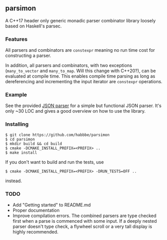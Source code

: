 ## parsimon 

A C++17 header only generic monadic parser combinator library loosely based on Haskell's parsec. 

### Features

All parsers and combinators are `constexpr` meaning no run time cost for constructing a parser.

In addition, all parsers and combinators, with two exceptions (`many_to_vector` and `many_to_map`. 
Will this change with C++20?), can be evaluated at compile time.
This enables compile time parsing as long as dereferencing and incrementing the input iterator are 
`constexpr` operations.

### Example

See the provided [JSON parser](test/json/json_parser.h) for a simple but functional JSON parser. It's only ~30 LOC and gives
a good overview on how to use the library.

### Installing

```
$ git clone https://github.com/habbbe/parsimon
$ cd parsimon
$ mkdir build && cd build
$ cmake -DCMAKE_INSTALL_PREFIX=<PREFIX> ..
$ make install

```

If you don't want to build and run the tests, use
```
$ cmake -DCMAKE_INSTALL_PREFIX=<PREFIX> -DRUN_TESTS=OFF ..

```
instead.


### TODO

- Add "Getting started" to README.md
- Proper documentation
- Improve compilation errors. The combined parsers are type checked first when a
parse is commenced with some input. If a deeply nested parser doesn't type check, a flywheel scroll
or a very tall display is highly recommended.

